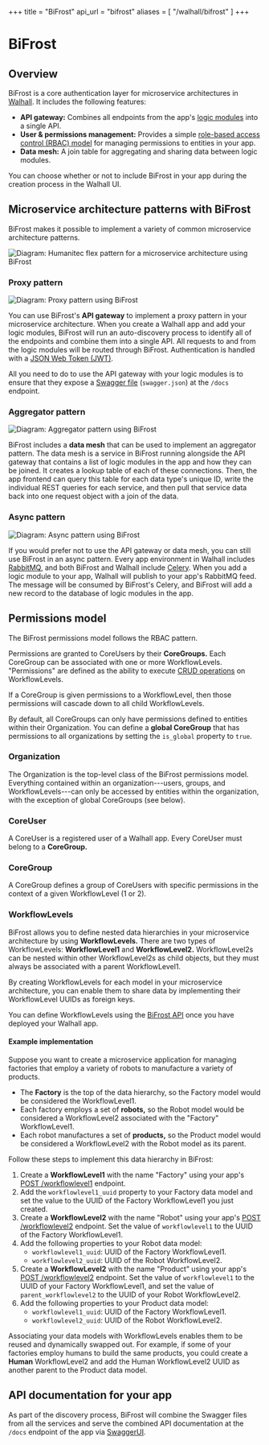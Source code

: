 +++
title = "BiFrost"
api_url = "bifrost"
aliases = [
	"/walhall/bifrost"
]
+++

# BiFrost

## Overview

BiFrost is a core authentication layer for microservice architectures in [Walhall](/walhall). It includes the following features: 

-  **API gateway:** Combines all endpoints from the app's [logic modules](/library#about-logic-modules) into a single API.
-  **User & permissions management:** Provides a simple [role-based access control (RBAC) model](https://en.wikipedia.org/wiki/Role-based_access_control) for managing permissions to entities in your app.
-  **Data mesh:** A join table for aggregating and sharing data between logic modules.

You can choose whether or not to include BiFrost in your app during the creation process in the Walhall UI.

## Microservice architecture patterns with BiFrost

BiFrost makes it possible to implement a variety of common microservice architecture patterns.

![Diagram: Humanitec flex pattern for a microservice architecture using BiFrost](_assets/flex-pattern.png)

### Proxy pattern

![Diagram: Proxy pattern using BiFrost](_assets/proxy-pattern.png)

You can use BiFrost's **API gateway** to implement a proxy pattern in your microservice architecture. When you create a Walhall app and add your logic modules, BiFrost will run an auto-discovery process to identify all of the endpoints and combine them into a single API. All requests to and from the logic modules will be routed through BiFrost. Authentication is handled with a [JSON Web Token (JWT)](https://jwt.io).

All you need to do to use the API gateway with your logic modules is to ensure that they expose a [Swagger file](https://swagger.io/docs/specification/about/) (`swagger.json`) at the `/docs` endpoint.

### Aggregator pattern

![Diagram: Aggregator pattern using BiFrost](_assets/aggregator-pattern.png)

BiFrost includes a **data mesh** that can be used to implement an aggregator pattern. The data mesh is a service in BiFrost running alongside the API gateway that contains a list of logic modules in the app and how they can be joined. It creates a lookup table of each of these connections. Then, the app frontend can query this table for each data type's unique ID, write the individual REST queries for each service, and then pull that service data back into one request object with a join of the data.

### Async pattern

![Diagram: Async pattern using BiFrost](_assets/async-pattern.png)

If you would prefer not to use the API gateway or data mesh, you can still use BiFrost in an async pattern. Every app environment in Walhall includes [RabbitMQ](https://www.rabbitmq.com/), and both BiFrost and Walhall include [Celery](http://www.celeryproject.org/). When you add a logic module to your app, Walhall will publish to your app's RabbitMQ feed. The message will be consumed by BiFrost's Celery, and BiFrost will add a new record to the database of logic modules in the app. 

## Permissions model

The BiFrost permissions model follows the RBAC pattern.

Permissions are granted to CoreUsers by their **CoreGroups.** Each CoreGroup can be associated with one or more WorkflowLevels. "Permissions" are defined as the ability to execute [CRUD operations](https://en.wikipedia.org/wiki/Create,_read,_update_and_delete) on WorkflowLevels.

If a CoreGroup is given permissions to a WorkflowLevel, then those permissions will cascade down to all child WorkflowLevels.

By default, all CoreGroups can only have permissions defined to entities within their Organization. You can define a **global CoreGroup** that has permissions to all organizations by setting the `is_global` property to `true`.

### Organization

The Organization is the top-level class of the BiFrost permissions model. Everything contained within an organization---users, groups, and WorkflowLevels---can only be accessed by entities within the organization, with the exception of global CoreGroups (see below).

### CoreUser

A CoreUser is a registered user of a Walhall app. Every CoreUser must belong to a **CoreGroup.**

### CoreGroup

A CoreGroup defines a group of CoreUsers with specific permissions in the context of a given WorkflowLevel (1 or 2).

### WorkflowLevels

BiFrost allows you to define nested data hierarchies in your microservice architecture by using **WorkflowLevels.** There are two types of WorkflowLevels: **WorkflowLevel1** and **WorkflowLevel2.** WorkflowLevel2s can be nested within other WorkflowLevel2s as child objects, but they must always be associated with a parent WorkflowLevel1.

By creating WorkflowLevels for each model in your microservice architecture, you can enable them to share data by implementing their WorkflowLevel UUIDs as foreign keys. 

You can define WorkflowLevels using the [BiFrost API](/api/walhall/bifrost) once you have deployed your Walhall app.

#### Example implementation

Suppose you want to create a microservice application for managing factories that employ a variety of robots to manufacture a variety of products.

-  The **Factory** is the top of the data hierarchy, so the Factory model would be considered the WorkflowLevel1. 
-  Each factory employs a set of **robots,** so the Robot model would be considered a WorkflowLevel2 associated with the "Factory" WorkflowLevel1. 
-  Each robot manufactures a set of **products,** so the Product model would be considered a WorkflowLevel2 with the Robot model as its parent.

Follow these steps to implement this data hierarchy in BiFrost:

1.  Create a **WorkflowLevel1** with the name "Factory" using your app's [POST /workflowlevel1](/api/bifrost/#!/workflowlevel1/workflowlevel1_create) endpoint.
2.  Add the `workflowlevel1_uuid` property to your Factory data model and set the value to the UUID of the Factory WorkflowLevel1 you just created.
3.  Create a **WorkflowLevel2** with the name "Robot" using your app's [POST /workflowlevel2](/api/bifrost/#!/workflowlevel2/workflowlevel2_create) endpoint. Set the value of `workflowlevel1` to the UUID of the Factory WorkflowLevel1.
4.  Add the following properties to your Robot data model:
    -  `workflowlevel1_uuid`: UUID of the Factory WorkflowLevel1.
    -  `workflowlevel2_uuid`: UUID of the Robot WorkflowLevel2.
5.  Create a **WorkflowLevel2** with the name "Product" using your app's [POST /workflowlevel2](/api/bifrost/#!/workflowlevel2/workflowlevel2_create) endpoint. Set the value of `workflowlevel1` to the UUID of your Factory WorkflowLevel1, and set the value of `parent_workflowlevel2` to the UUID of your Robot WorkflowLevel2.
6.  Add the following properties to your Product data model:
    -  `workflowlevel1_uuid`: UUID of the Factory WorkflowLevel1.
    -  `workflowlevel2_uuid`: UUID of the Robot WorkflowLevel2.

Associating your data models with WorkflowLevels enables them to be reused and dynamically swapped out. For example, if some of your factories employ humans to build the same products, you could create a **Human** WorkflowLevel2 and add the Human WorkflowLevel2 UUID as another parent to the Product data model.

<!-- ## Data model using data mesh

TBD -->

## API documentation for your app

As part of the discovery process, BiFrost will combine the Swagger files from all the services and serve the combined API documentation at the `/docs` endpoint of the app via [SwaggerUI](https://swagger.io/tools/swagger-ui/). 
